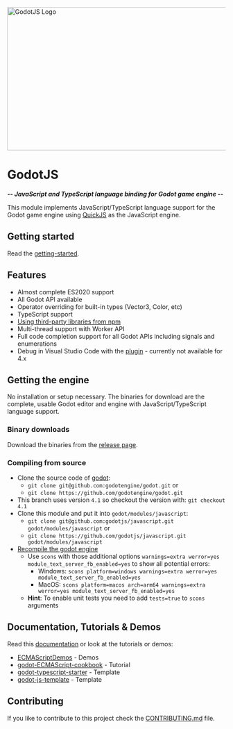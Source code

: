 <picture>
  <source media="(min-width: 720px)" srcset="docs/header.svg">
  <img src="docs/header-mobile.svg" width="900" height="330" alt="GodotJS Logo">
</picture>

# **GodotJS**

***-- JavaScript and TypeScript language binding for Godot game engine --***

This module implements JavaScript/TypeScript language support for the Godot game engine using [QuickJS](https://bellard.org/quickjs/) as the JavaScript engine.


## Getting started

Read the [getting-started](https://godotjs.github.io/documentation/getting-started/).

## Features

- Almost complete ES2020 support
- All Godot API available
- Operator overriding for built-in types (Vector3, Color, etc)
- TypeScript support
- [Using third-party libraries from npm](https://github.com/GodotExplorer/ECMAScriptDemos/tree/master/npm_module)
- Multi-thread support with Worker API
- Full code completion support for all Godot APIs including signals and enumerations
- Debug in Visual Studio Code with the [plugin](https://marketplace.visualstudio.com/items?itemName=geequlim.godot-javascript-debug) - currently not available for 4.x

## Getting the engine

No installation or setup necessary. The binaries for download are the complete, usable Godot editor and engine with JavaScript/TypeScript language support.

### Binary downloads

Download the binaries from the [release page](https://github.com/GodotExplorer/ECMAScript/releases).

### Compiling from source

- Clone the source code of [godot](https://github.com/godotengine/godot):
  - `git clone git@github.com:godotengine/godot.git` or
  - `git clone https://github.com/godotengine/godot.git`
- This branch uses version `4.1` so checkout the version with: `git checkout 4.1`
- Clone this module and put it into `godot/modules/javascript`:
  - `git clone git@github.com:godotjs/javascript.git godot/modules/javascript` or
  - `git clone https://github.com/godotjs/javascript.git godot/modules/javascript`
- [Recompile the godot engine](https://docs.godotengine.org/en/4.1/development/compiling/index.html)
  - Use `scons` with those additional options `warnings=extra werror=yes module_text_server_fb_enabled=yes` to show all potential errors:
    - Windows: `scons platform=windows warnings=extra werror=yes module_text_server_fb_enabled=yes`
    - MacOS: `scons platform=macos arch=arm64 warnings=extra werror=yes module_text_server_fb_enabled=yes`
  - **Hint**: To enable unit tests you need to add ``tests=true`` to `scons` arguments 

## Documentation, Tutorials & Demos


Read this [documentation](https://godotjs.github.io/documentation/getting-started/) or look at the tutorials or demos:

- [ECMAScriptDemos](https://github.com/geequlim-godot-related/ECMAScriptDemos) - Demos
- [godot-ECMAScript-cookbook](https://github.com/why-try313/godot-ECMAScript-cookbook/wiki) - Tutorial
- [godot-typescript-starter](https://github.com/citizenll/godot-typescript-starter) - Template
- [godot-js-template](https://github.com/fukaraadam-workspace/godot-js-template) - Template

## Contributing

If you like to contribute to this project check the [CONTRIBUTING.md](https://github.com/godotjs/javascript/blob/master/CONTRIBUTING.md) file.
